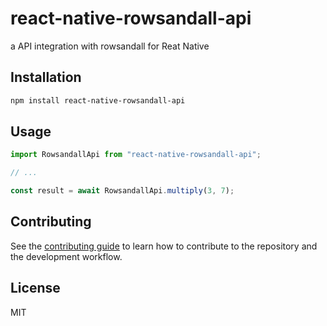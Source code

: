 # react-native-rowsandall-api

a API integration with rowsandall for Reat Native

## Installation

```sh
npm install react-native-rowsandall-api
```

## Usage

```js
import RowsandallApi from "react-native-rowsandall-api";

// ...

const result = await RowsandallApi.multiply(3, 7);
```

## Contributing

See the [contributing guide](CONTRIBUTING.md) to learn how to contribute to the repository and the development workflow.

## License

MIT
